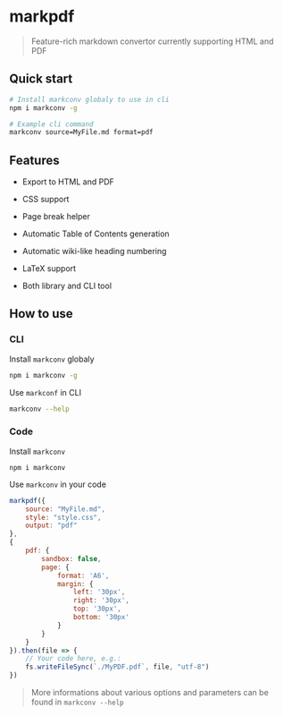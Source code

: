 # markpdf

> Feature-rich markdown convertor currently supporting HTML and PDF

## Quick start

```bash
# Install markconv globaly to use in cli
npm i markconv -g

# Example cli command
markconv source=MyFile.md format=pdf
```

## Features

- Export to HTML and PDF

- CSS support

- Page break helper

- Automatic Table of Contents generation

- Automatic wiki-like heading numbering

- LaTeX support

- Both library and CLI tool

## How to use

### CLI

Install `markconv` globaly

```bash
npm i markconv -g
```

Use `markconf` in CLI

```bash
markconv --help
```

### Code

Install `markconv`

```
npm i markconv
```

Use `markconv` in your code

```javascript
markpdf({
    source: "MyFile.md",
    style: "style.css",
    output: "pdf"
},
{
    pdf: {
        sandbox: false,
        page: {
            format: 'A6',
            margin: {
                left: '30px',
                right: '30px',
                top: '30px',
                bottom: '30px'
            }
        }
    }
}).then(file => {
    // Your code here, e.g.:
    fs.writeFileSync(`./MyPDF.pdf`, file, "utf-8")
})
```

> More informations about various options and parameters can be found in `markconv --help`
